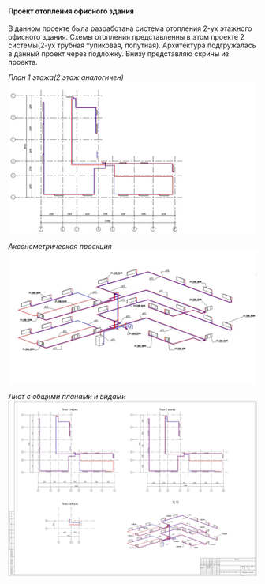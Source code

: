#### **Проект отопления офисного здания**

В данном проекте была разработана система отопления 2-ух этажного офисного здания. 
Схемы отопления представленны в этом проекте 2 системы(2-ух трубная тупиковая, попутная). 
Архитектура подгружалась в данный проект через подложку.
Внизу представляю скрины из проекта. 

_План 1 этажа(2 этаж аналогичен)_
![alt text](../Screenshots/Project2/Project2_1.jpg "")

_Аксонометрическая проекция_
![alt text](../Screenshots/Project2/Project2_2.jpg "")

_Лист с общими планами и видами_
![alt text](../Screenshots/Project2/Project2_view.jpg "")